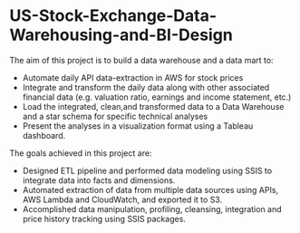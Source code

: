 # US-Stock-Exchange-Data-Warehousing-and-BI-Design

The aim of this project is to build a data warehouse and a data mart to:

- Automate daily API data-extraction in AWS for stock prices
- Integrate and transform the daily data along with other associated financial data (e.g. valuation ratio, earnings and income statement, etc.)
- Load the integrated, clean,and transformed data to a Data Warehouse and a star schema for specific technical analyses
- Present the analyses in a visualization format using a Tableau dashboard.

The goals achieved in this project are:

 - Designed ETL pipeline and performed data modeling using SSIS to integrate data into facts and dimensions.
 - Automated extraction of data from multiple data sources using APIs, AWS Lambda and CloudWatch, and exported it to S3.
 - Accomplished data manipulation, profiling, cleansing, integration and price history tracking using SSIS packages.

